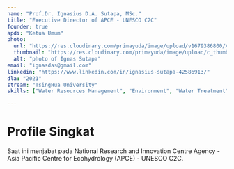 ```yaml
---
name: "Prof.Dr. Ignasius D.A. Sutapa, MSc."
title: "Executive Director of APCE - UNESCO C2C"
founder: true
apdi: "Ketua Umum"
photo: 
  url: "https://res.cloudinary.com/primayuda/image/upload/v1679386800/APDI/Ignasius_lhqnlv.jpg"
  thumbnail: "https://res.cloudinary.com/primayuda/image/upload/c_thumb,w_200,g_face/v1679386800/APDI/Ignasius_lhqnlv.jpg"
  alt: "photo of Ignas Sutapa"
email: "ignasdas@gmail.com"
linkedin: "https://www.linkedin.com/in/ignasius-sutapa-42586913/"
dla: "2021"
stream: "TsingHua University"
skills: ["Water Resources Management", "Environment", "Water Treatment", "Chemical Analysis", "Environmental Polution"]

---
```

# Profile Singkat

Saat ini menjabat pada National Research and Innovation Centre Agency - Asia Pacific Centre for Ecohydrology (APCE) - UNESCO C2C.
